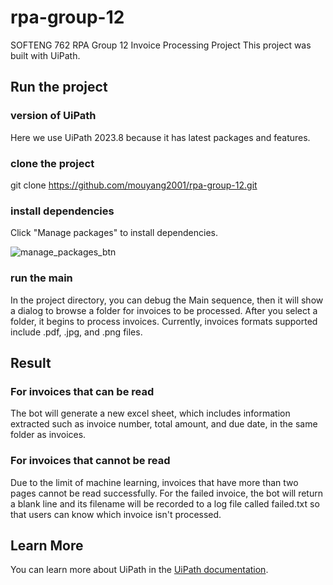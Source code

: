 # rpa-group-12
SOFTENG 762 RPA Group 12 Invoice Processing Project
This project was built with UiPath.
## Run the project
### version of UiPath
   Here we use UiPath 2023.8 because it has latest packages and features.
### clone the project
git clone https://github.com/mouyang2001/rpa-group-12.git
### install dependencies
   Click "Manage packages" to install dependencies.
   
   ![manage_packages_btn](https://github.com/mouyang2001/rpa-group-12/assets/61965934/ea3f3020-d6d9-44ea-adf5-cdf41a58d626)

### run the main
   In the project directory, you can debug the Main sequence, then it will show a dialog to browse a folder for invoices to be processed. After you select a folder, it begins to process invoices. Currently, invoices formats supported include .pdf, .jpg, and .png files.
## Result
### For invoices that can be read
The bot will generate a new excel sheet, which includes information extracted such as invoice number, total amount, and due date, in the same folder as invoices.
### For invoices that cannot be read
Due to the limit of machine learning, invoices that have more than two pages cannot be read successfully. 
For the failed invoice, the bot will return a blank line and its filename will be recorded to a log file called failed.txt so that users can know which invoice isn't processed.
## Learn More
You can learn more about UiPath in the [UiPath documentation](https://docs.uipath.com/).
